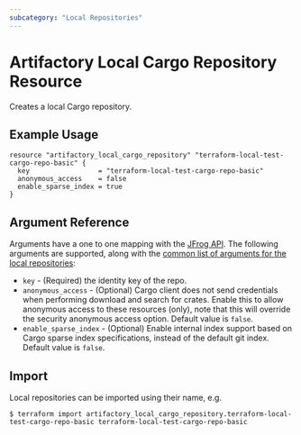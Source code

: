 ```yaml
---
subcategory: "Local Repositories"
---
```

# Artifactory Local Cargo Repository Resource

Creates a local Cargo repository.

## Example Usage

```hcl
resource "artifactory_local_cargo_repository" "terraform-local-test-cargo-repo-basic" {
  key                 = "terraform-local-test-cargo-repo-basic"
  anonymous_access    = false
  enable_sparse_index = true
}
```

## Argument Reference

Arguments have a one to one mapping with the [JFrog API](https://www.jfrog.com/confluence/display/RTF/Repository+Configuration+JSON).
The following arguments are supported, along with the [common list of arguments for the local repositories](local.md):

* `key` - (Required) the identity key of the repo.
* `anonymous_access` - (Optional) Cargo client does not send credentials when performing download and search for crates. 
Enable this to allow anonymous access to these resources (only), note that this will override the security anonymous access option. Default value is `false`.
* `enable_sparse_index` - (Optional) Enable internal index support based on Cargo sparse index specifications, instead of the default git index. Default value is `false`.

## Import

Local repositories can be imported using their name, e.g.
```
$ terraform import artifactory_local_cargo_repository.terraform-local-test-cargo-repo-basic terraform-local-test-cargo-repo-basic
```
